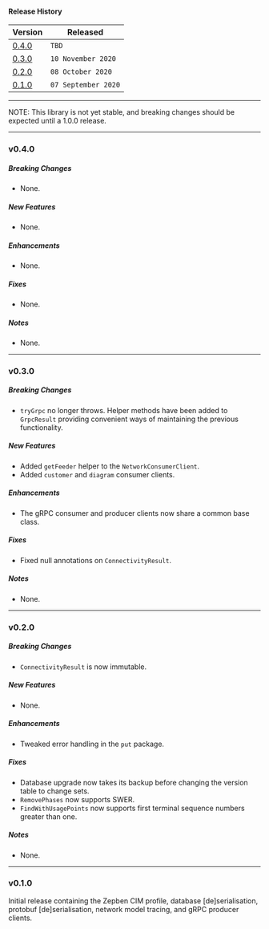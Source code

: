 #### Release History

| Version | Released |
| --- | --- |
|[0.4.0](#v040)| `TBD` |
|[0.3.0](#v030)| `10 November 2020` |
| [0.2.0](#v020) | `08 October 2020` |
| [0.1.0](#v010) | `07 September 2020` |

---

NOTE: This library is not yet stable, and breaking changes should be expected until
a 1.0.0 release.

---

### v0.4.0

##### Breaking Changes
* None.

##### New Features
* None.

##### Enhancements
* None.

##### Fixes
* None.

##### Notes
* None.

---

### v0.3.0

##### Breaking Changes
* `tryGrpc` no longer throws. Helper methods have been added to `GrpcResult` providing convenient
  ways of maintaining the previous functionality.

##### New Features
* Added `getFeeder` helper to the `NetworkConsumerClient`.
* Added `customer` and `diagram` consumer clients.

##### Enhancements
* The gRPC consumer and producer clients now share a common base class.

##### Fixes
* Fixed null annotations on `ConnectivityResult`.

##### Notes
* None.

---

### v0.2.0

##### Breaking Changes
* `ConnectivityResult` is now immutable.

##### New Features
* None.

##### Enhancements
* Tweaked error handling in the `put` package.

##### Fixes
* Database upgrade now takes its backup before changing the version table to change sets.
* `RemovePhases` now supports SWER.
* `FindWithUsagePoints` now supports first terminal sequence numbers greater than one.

##### Notes
* None.

---

### v0.1.0

Initial release containing the Zepben CIM profile, database [de]serialisation,
protobuf [de]serialisation, network model tracing, and gRPC producer clients.

